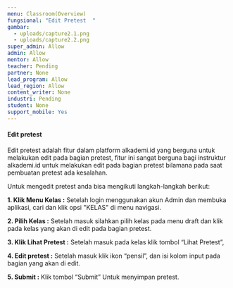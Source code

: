 ```yaml
---
menu: Classroom(Overview)
fungsional: "Edit Pretest  "
gambar:
  - uploads/capture2.1.png
  - uploads/capture2.2.png
super_admin: Allow
admin: Allow
mentor: Allow
teacher: Pending
partner: None
lead_program: Allow
lead_region: Allow
content_writer: None
industri: Pending
student: None
support_mobile: Yes
---
```

#### Edit pretest

Edit pretest adalah fitur dalam platform alkademi.id yang berguna untuk melakukan edit pada bagian pretest, fitur ini sangat berguna bagi instruktur alkademi.id untuk melakukan edit pada bagian pretest bilamana pada saat pembuatan pretest ada kesalahan.

Untuk mengedit pretest anda bisa mengikuti langkah-langkah berikut:

**1.﻿ Klik Menu Kelas :** Setelah login menggunakan akun Admin dan membuka aplikasi, cari dan klik opsi "KELAS" di menu navigasi.

**2﻿. Pilih Kelas :** Setelah masuk silahkan pilih kelas pada menu draft dan klik pada kelas yang akan di edit pada bagian pretest.

**3. Klik Lihat Pretest :** Setelah masuk pada kelas klik tombol “Lihat Pretest”, 

**4. Edit pretest :** Setelah masuk klik ikon “pensil”, dan isi kolom input pada bagian yang akan di edit.

**5. Submit :** Klik tombol “Submit” Untuk menyimpan pretest.